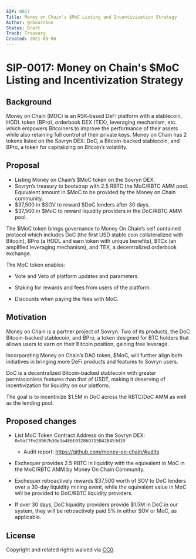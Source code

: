 ```yaml
---
SIP: 0017
Title: Money on Chain's $MoC Listing and Incentivization Strategy
Author: @nbournbon
Status: Draft
Track: Treasury
Created: 2021-05-06
---
```


# SIP-0017: Money on Chain's $MoC Listing and Incentivization Strategy

## Background

Money on Chain (MOC) is an RSK-based DeFi platform with a stablecoin, HODL token (BPro), orderbook DEX (TEX), leveraging mechanism, etc. which empowers Bitcoiners to improve the performance of their assets while also retaining full control of their private keys. Money on Chain has 2 tokens listed on the Sovryn DEX: DoC, a Bitcoin-backed stablecoin, and BPro, a token for capitalizing on Bitcoin’s volatility.

## Proposal

- Listing Money on Chain’s $MoC token on the Sovryn DEX.  
- Sovryn’s treasury to bootstrap with 2.5 RBTC the MoC/RBTC AMM pool. Equivalent amount in $MoC to be provided by the Money on Chain community.  
- $37,500 in $SOV to reward $DoC lenders after 30 days.  
- $37,500 in $MoC to reward liquidity providers in the DoC/RBTC AMM pool.  

The $MoC token brings governance to Money On Chain’s self contained protocol which includes DoC (the first USD stable coin collateralized with Bitcoin), BPro (a HODL and earn token with unique benefits), BTCx (an amplified leveraging mechanism), and TEX, a decentralized orderbook exchange.

The MoC token enables:

- Vote and Veto of platform updates and parameters.  

- Staking for rewards and fees from users of the platform.  

- Discounts when paying the fees with MoC.  

## Motivation

Money on Chain is a partner project of Sovryn. Two of its products, the DoC Bitcoin-backed stablecoin, and BPro, a token designed for BTC holders that allows users to earn on their Bitcoin position, gaining free leverage.

Incorporating Money on Chain’s DAO token, $MoC, will further align both initiatives in bringing more DeFi products and features to Sovryn users.

DoC is a decentralized Bitcoin-backed stablecoin with greater permissionless features than that of USDT, making it deserving of incentivization for liquidity on our platform.

The goal is to incentivize $1.5M in DoC across the RBTC/DoC AMM as well as the lending pool.

## Proposed changes

- List MoC Token Contract Address on the Sovryn DEX: `0x9aC7Fe28967b30e3a4E6E03286D715B42B453d10`  
  - Audit report: https://github.com/money-on-chain/Audits  

- Exchequer provides 2.5 RBTC in liquidity with the equivalent in MoC in the MoC/RBTC AMM by Money On Chain Community.  

- Exchequer retroactively rewards $37,500 worth of SOV to DoC lenders over a 30-day liquidity mining event, while the equivalent value in MoC will be provided to DoC/RBTC liquidity providers.  

- If over 30 days, DoC liquidity providers provide $1.5M in DoC in our system, they will be retroactively paid 5% in either SOV or MoC, as applicable.  


## License
Copyright and related rights waived via [CC0](https://creativecommons.org/publicdomain/zero/1.0/).
